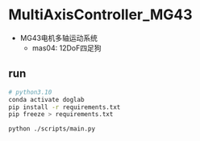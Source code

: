 # MultiAxisController_MG43

- MG43电机多轴运动系统
    - mas04: 12DoF四足狗

## run

```sh
# python3.10
conda activate doglab
pip install -r requirements.txt
pip freeze > requirements.txt

python ./scripts/main.py
```


